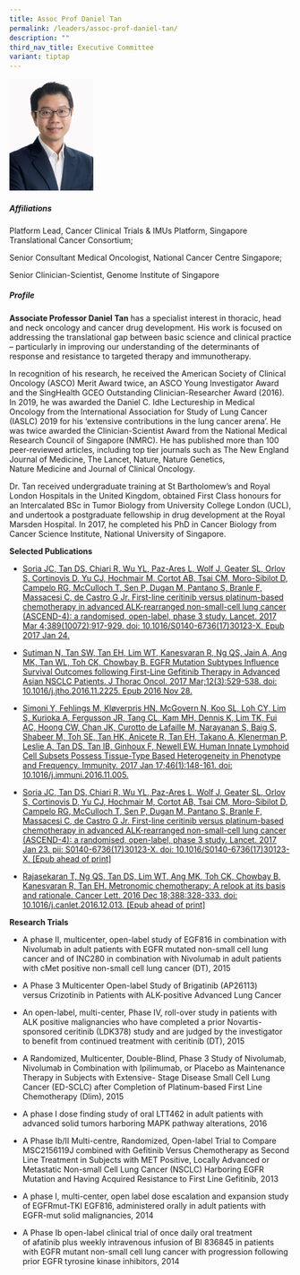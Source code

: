 ```yaml
---
title: Assoc Prof Daniel Tan
permalink: /leaders/assoc-prof-daniel-tan/
description: ""
third_nav_title: Executive Committee
variant: tiptap
---
```

<div class="isomer-image-wrapper">
<img style="width:150px" height="auto" width="100%" src="/images/Leaders/daniel-tan-shao-weng.png">
</div>
<h5>Affiliations</h5>
<p>Platform Lead, Cancer Clinical Trials &amp; IMUs Platform, Singapore Translational
Cancer Consortium;&nbsp;</p>
<p>Senior Consultant Medical Oncologist, National Cancer Centre Singapore;&nbsp;</p>
<p>Senior Clinician-Scientist, Genome Institute of Singapore&nbsp;</p>
<h5>Profile &nbsp;</h5>
<p><strong>Associate Professor Daniel Tan</strong> has a specialist interest
in thoracic, head and neck oncology and cancer drug development. His work
is focused on addressing the translational gap between basic science and
clinical practice – particularly in improving our understanding of the
determinants of response and resistance to targeted therapy and immunotherapy.&nbsp;</p>
<p>In recognition of his research, he received the American Society of Clinical
Oncology (ASCO) Merit Award twice, an ASCO Young Investigator Award and
the&nbsp;SingHealth&nbsp;GCEO Outstanding Clinician-Researcher Award (2016).
In 2019, he was awarded the Daniel C.&nbsp;Idhe&nbsp;Lectureship in Medical
Oncology from the International Association for Study of Lung Cancer (IASLC)
2019 for his ‘extensive contributions in the lung cancer arena’. He was
twice awarded the Clinician-Scientist Award from the National Medical Research
Council of Singapore (NMRC). He has published more than 100 peer-reviewed
articles, including top tier journals such as The New England Journal of
Medicine, The Lancet, Nature, Nature Genetics, Nature&nbsp;Medicine&nbsp;and
Journal of Clinical Oncology.&nbsp;</p>
<p>Dr.&nbsp;Tan received undergraduate training at St Bartholomew’s and Royal
London Hospitals in the United Kingdom, obtained First Class honours for
an Intercalated BSc in&nbsp;Tumor&nbsp;Biology from University College
London (UCL), and undertook a postgraduate fellowship in drug development
at the Royal Marsden Hospital. In 2017, he completed his PhD in Cancer
Biology from Cancer Science Institute, National University of Singapore.&nbsp;</p>
<p><strong>Selected Publications</strong>&nbsp;</p>
<ul data-tight="true" class="tight">
<li>
<p><a href="https://www.thelancet.com/journals/lancet/article/PIIS0140-6736(17)30123-X/fulltext" rel="noopener noreferrer nofollow" target="_blank">Soria JC,&nbsp;Tan DS, Chiari R, Wu YL, Paz-Ares L, Wolf J, Geater SL, Orlov S, Cortinovis D, Yu CJ, Hochmair M, Cortot AB, Tsai CM, Moro-Sibilot D, Campelo RG, McCulloch T, Sen P, Dugan M, Pantano S, Branle F, Massacesi C, de Castro G Jr. First-line ceritinib versus platinum-based chemotherapy in advanced ALK-rearranged non-small-cell lung cancer (ASCEND-4): a randomised, open-label, phase 3 study. Lancet. 2017 Mar 4;389(10072):917-929. doi: 10.1016/S0140-6736(17)30123-X. Epub 2017 Jan 24.</a>&nbsp;&nbsp;</p>
</li>
<li>
<p><a href="https://pubmed.ncbi.nlm.nih.gov/27908825/" rel="noopener noreferrer nofollow" target="_blank">Sutiman N,&nbsp;Tan SW, Tan EH, Lim WT, Kanesvaran R, Ng QS, Jain A, Ang MK, Tan WL, Toh CK, Chowbay B. EGFR Mutation Subtypes Influence Survival Outcomes following First-Line Gefitinib Therapy in Advanced Asian NSCLC Patients. J Thorac Oncol. 2017 Mar;12(3):529-538. doi: 10.1016/j.jtho.2016.11.2225. Epub 2016 Nov 28.</a>&nbsp;&nbsp;</p>
</li>
<li>
<p><a href="https://pubmed.ncbi.nlm.nih.gov/27986455/" rel="noopener noreferrer nofollow" target="_blank">Simoni Y, Fehlings M, Kløverpris HN, McGovern N, Koo SL, Loh CY, Lim S, Kurioka A, Fergusson JR, Tang CL, Kam MH, Dennis K, Lim TK, Fui AC, Hoong CW, Chan JK, Curotto de Lafaille M, Narayanan S, Baig S, Shabeer M, Toh SE, Tan HK, Anicete R, Tan EH, Takano A, Klenerman P, Leslie A,&nbsp;Tan DS, Tan IB, Ginhoux F, Newell EW. Human Innate Lymphoid Cell Subsets Possess Tissue-Type Based Heterogeneity in Phenotype and Frequency. Immunity. 2017 Jan 17;46(1):148-161. doi: 10.1016/j.immuni.2016.11.005.</a>&nbsp;&nbsp;</p>
</li>
<li>
<p><a href="https://www.thelancet.com/journals/lancet/article/PIIS0140-6736(17)30123-X/fulltext" rel="noopener noreferrer nofollow" target="_blank">Soria JC,&nbsp;Tan DS, Chiari R, Wu YL, Paz-Ares L, Wolf J, Geater SL, Orlov S, Cortinovis D, Yu CJ, Hochmair M, Cortot AB, Tsai CM, Moro-Sibilot D, Campelo RG, McCulloch T, Sen P, Dugan M, Pantano S, Branle F, Massacesi C, de Castro G Jr. First-line ceritinib versus platinum-based chemotherapy in advanced ALK-rearranged non-small-cell lung cancer (ASCEND-4): a randomised, open-label, phase 3 study. Lancet. 2017 Jan 23. pii: S0140-6736(17)30123-X. doi: 10.1016/S0140-6736(17)30123-X. [Epub ahead of print]</a>&nbsp;&nbsp;</p>
</li>
<li>
<p><a href="https://pubmed.ncbi.nlm.nih.gov/28003122/" rel="noopener noreferrer nofollow" target="_blank">Rajasekaran T, Ng QS,&nbsp;Tan DS, Lim WT, Ang MK, Toh CK, Chowbay B, Kanesvaran R, Tan EH. Metronomic chemotherapy: A relook at its basis and rationale. Cancer Lett. 2016 Dec 18;388:328-333. doi: 10.1016/j.canlet.2016.12.013. [Epub ahead of print]</a>&nbsp;</p>
</li>
</ul>
<p><strong>Research Trials</strong>&nbsp;</p>
<ul data-tight="true" class="tight">
<li>
<p>A phase II,&nbsp;multicenter, open-label study of EGF816 in combination
with Nivolumab in adult patients with EGFR mutated non-small cell lung
cancer and of INC280 in combination with Nivolumab in adult patients with&nbsp;cMet&nbsp;positive
non-small cell lung cancer (DT), 2015&nbsp;&nbsp;</p>
</li>
<li>
<p>A Phase 3&nbsp;Multicenter&nbsp;Open-label Study of&nbsp;Brigatinib&nbsp;(AP26113)
versus&nbsp;Crizotinib&nbsp;in Patients with ALK-positive Advanced Lung
Cancer&nbsp;&nbsp;</p>
</li>
<li>
<p>An open-label, multi-center, Phase IV, roll-over study in patients with
ALK positive malignancies who have completed a prior Novartis-sponsored&nbsp;ceritinib&nbsp;(LDK378)
study and are judged by the investigator to&nbsp;benefit&nbsp;from continued
treatment with&nbsp;ceritinib&nbsp;(DT), 2015&nbsp;&nbsp;</p>
</li>
<li>
<p>A Randomized,&nbsp;Multicenter, Double-Blind, Phase 3 Study of Nivolumab,
Nivolumab in Combination with Ipilimumab, or Placebo as Maintenance Therapy
in Subjects with Extensive- Stage Disease Small Cell Lung Cancer (ED-SCLC)
after Completion of Platinum-based First Line Chemotherapy (Dlim), 2015&nbsp;&nbsp;</p>
</li>
<li>
<p>A phase I dose finding study of oral LTT462 in adult patients with advanced
solid&nbsp;tumors&nbsp;harboring&nbsp;MAPK pathway alterations, 2016&nbsp;&nbsp;</p>
</li>
<li>
<p>A Phase&nbsp;Ib/II Multi-centre, Randomized, Open-label Trial to Compare
MSC2156119J combined with Gefitinib Versus Chemotherapy as Second Line
Treatment in Subjects with MET Positive, Locally Advanced or Metastatic
Non-small Cell Lung Cancer (NSCLC)&nbsp;Harboring&nbsp;EGFR Mutation and
Having Acquired Resistance to First Line Gefitinib, 2013&nbsp;&nbsp;</p>
</li>
<li>
<p>A phase I, multi-center, open label dose escalation and expansion study
of&nbsp;EGFRmut-TKI EGF816, administered orally in adult patients with
EGFR-mut solid malignancies, 2014&nbsp;&nbsp;</p>
</li>
<li>
<p>A Phase&nbsp;Ib&nbsp;open-label clinical trial of once daily oral treatment
of&nbsp;afatinib&nbsp;plus weekly intravenous infusion of BI 836845 in
patients with EGFR mutant non-small cell lung cancer with progression following
prior EGFR tyrosine kinase inhibitors, 2014&nbsp;</p>
</li>
</ul>
<p></p>